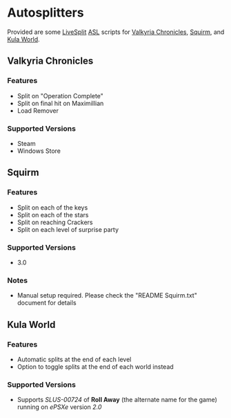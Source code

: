 # Autosplitters
Provided are some [LiveSplit](http://livesplit.github.io) [ASL](https://github.com/LiveSplit/LiveSplit/blob/master/Documentation/Auto-Splitters.md) scripts for [Valkyria Chronicles](https://www.speedrun.com/vc), [Squirm](https://www.speedrun.com/squirm), and [Kula World](https://www.speedrun.com/kula_world).

## Valkyria Chronicles
### Features
- Split on "Operation Complete"
- Split on final hit on Maximillian
- Load Remover

### Supported Versions
- Steam
- Windows Store

## Squirm
### Features
- Split on each of the keys
- Split on each of the stars
- Split on reaching Crackers
- Split on each level of surprise party

### Supported Versions
- 3.0

### Notes
- Manual setup required. Please check the "README Squirm.txt" document for details

## Kula World
### Features
- Automatic splits at the end of each level
- Option to toggle splits at the end of each world instead

### Supported Versions
- Supports *SLUS-00724* of **Roll Away** (the alternate name for the game) running on *ePSXe* version *2.0*
